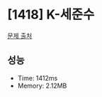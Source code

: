 # [1418] K-세준수

[문제 출처](https://www.acmicpc.net/problem/1418)

## 성능

- Time: 1412ms
- Memory: 2.12MB